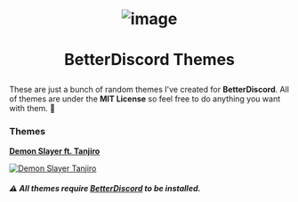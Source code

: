 # <p align="center"> ![image](https://github.com/user-attachments/assets/1228eef2-1f4c-4cc9-b483-bd3b08ab4bf9)</p>
# <p align="center"> BetterDiscord Themes </p>

These are just a bunch of random themes I've created for **BetterDiscord**. All of themes are under the **MIT License** so feel free to do anything you want with them. 🙂

### Themes

<a href="/demon-slayer/tanjiro" target="_blank">**Demon Slayer ft. Tanjiro**</a>

<a href="/demon-slayer/tanjiro" target="_blank"> ![Demon Slayer Tanjiro](https://github.com/user-attachments/assets/082c0799-b724-4b7f-aecc-90352ca8dbde)</a>

##### ⚠️ All themes require [BetterDiscord](https://betterdiscord.app) to be installed.
